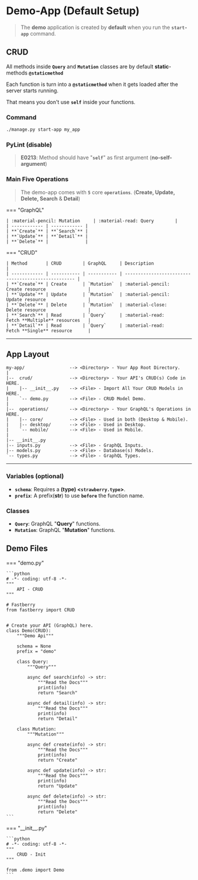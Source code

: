# Demo-App (**Default** Setup)

> The **demo** application is created by **default** when you run the **`start-app`** command.

## CRUD

All methods inside **`Query`** and **`Mutation`** classes are by default **static**-methods **`@staticmethod`**

Each function is turn into a **`@staticmethod`** when it gets loaded after the server starts running.

That means you don't use **`self`** inside your functions.

### Command

```sh
./manage.py start-app my_app
```

### PyLint (**disable**)

> **E0213**: Method should have "**`self`**" as first argument (**no-self-argument**)

### Main **Five Operations**

> The demo-app comes with **`5`** core **`operations`**. (**Create, Update, Delete, Search** & **Detail**)

=== "GraphQL"

    | :material-pencil: Mutation     | :material-read: Query        |
    | ------------ | ------------ |
    | **`Create`** | **`Search`** |
    | **`Update`** | **`Detail`** |
    | **`Delete`** |              |

=== "CRUD"

    | Method       | CRUD        | GraphQL     | Description                                         |
    | ------------ | ----------- | ----------- | --------------------------------------------------- |
    | **`Create`** | Create      | `Mutation`  | :material-pencil:    Create resource                |
    | **`Update`** | Update      | `Mutation`  | :material-pencil:    Update resource                |
    | **`Delete`** | Delete      | `Mutation`  | :material-close:     Delete resource                |
    | **`Search`** | Read        | `Query`     | :material-read:      Fetch **Multiple** resources   |
    | **`Detail`** | Read        | `Query`     | :material-read:      Fetch **Single** resource      |

---

## App Layout

```text
my-app/                 --> <Directory> - Your App Root Directory.
|
|--  crud/              --> <Directory> - Your API's CRUD(s) Code in HERE.
|    |-- __init__.py    --> <File> - Import All Your CRUD Models in HERE.
|    `-- demo.py        --> <File> - CRUD Model Demo.
|
|--  operations/        --> <Directory> - Your GraphQL's Operations in HERE.
|    |-- core/          --> <File> - Used in both (Desktop & Mobile).
|    |-- desktop/       --> <File> - Used in Desktop.
|    `-- mobile/        --> <File> - Used in Mobile.
|
|-- __init__.py
|-- inputs.py           --> <File> - GraphQL Inputs.
|-- models.py           --> <File> - Database(s) Models.
`-- types.py            --> <File> - GraphQL Types.
```

---

### Variables (**optional**)

- **`schema`**: Requires a **(type) &lt;`strawberry.type`&gt;**.
- **`prefix`**: A prefix(**str**) to use **`before`** the function name.

### Classes

- **`Query`**: GraphQL "**Query**" functions.
- **`Mutation`**: GraphQL "**Mutation**" functions.

## Demo **Files**

=== "demo.py"

    ```python
    # -*- coding: utf-8 -*-
    """
        API - CRUD
    """

    # Fastberry
    from fastberry import CRUD


    # Create your API (GraphQL) here.
    class Demo(CRUD):
        """Demo Api"""

        schema = None
        prefix = "demo"

        class Query:
            """Query"""

            async def search(info) -> str:
                """Read the Docs"""
                print(info)
                return "Search"

            async def detail(info) -> str:
                """Read the Docs"""
                print(info)
                return "Detail"

        class Mutation:
            """Mutation"""

            async def create(info) -> str:
                """Read the Docs"""
                print(info)
                return "Create"

            async def update(info) -> str:
                """Read the Docs"""
                print(info)
                return "Update"

            async def delete(info) -> str:
                """Read the Docs"""
                print(info)
                return "Delete"
    ```

=== "\_\_init\_\_.py"

    ```python
    # -*- coding: utf-8 -*-
    """
        CRUD - Init
    """

    from .demo import Demo
    ```
